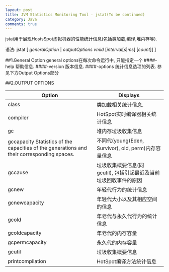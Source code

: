 ```yaml
---
layout: post
title: JVM Statistics Monitoring Tool - jstat(To be continued)
category: Java
comments: true
---
```

jstat用于展现HostsSpot虚拟机器的性能统计信息(包括类加载,编译,堆内存等).

语法: jstat [ *generalOption* | *outputOptions vmid* [*interval*[*s*|*ms*] [*count*]] ]



##1.General Option
general options在每次命令运行中, 只能指定一个
####-help
帮助信息.
####-version
版本信息.
####-options
统计信息选项的列表. 参见下方Output Options部分

##2.OUTPUT OPTIONS
<table>
  <thead>
    <tr>
      <th>Option</th>
      <th>Displays</th>
    </tr>
  </thead>
  <tbody>
    <tr>
      <td>class</td>
      <td>类加载相关统计信息.</td>
    </tr>
    <tr>
      <td>compiler</td>
      <td>HotSpot实时编译器相关统计信息</td>
    </tr>
    <tr>
      <td>gc</td>
      <td>堆内存垃圾收集信息</td>
    </tr>
    <tr>
      <td>gccapacity  Statistics of the capacities of the generations and their corresponding spaces.</td>
      <td>不同代(young(Eden, Survivor), old, perm)内存容量信息</td>
    </tr>
    <tr>
      <td>gccause</td>
      <td>垃圾收集概要信息(同 gcutil), 包括引起最近及当前垃圾回收事件的原因</td>
    </tr>
    <tr>
      <td>gcnew</td>
      <td>年轻代行为的统计信息</td>
    </tr>
    <tr>
      <td>gcnewcapacity</td>
      <td>年轻代大小以及其相应空间的信息</td>
    </tr>
    <tr>
      <td>gcold</td>
      <td>年老代与永久代行为的统计信息</td>
    </tr>
    <tr>
      <td>gcoldcapacity</td>
      <td>年老代的内存容量</td>
    </tr>
    <tr>
      <td>gcpermcapacity</td>
      <td>永久代的内存容量</td>
    </tr>
    <tr>
      <td>gcutil</td>
      <td>垃圾收集概要信息</td>
    </tr>
    <tr>
      <td>printcompilation</td>
      <td>HotSpot编译方法统计信息</td>
    </tr>
  </tbody>
</table>